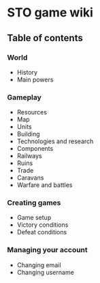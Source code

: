 STO game wiki
=============

Table of contents
-----------------

### World
 - History
 - Main powers

### Gameplay
 - Resources
 - Map
 - Units
 - Building
 - Technologies and research
 - Components
 - Railways
 - Ruins
 - Trade
 - Caravans
 - Warfare and battles
 
### Creating games
 - Game setup
 - Victory conditions
 - Defeat conditions

### Managing your account
 - Changing email
 - Changing username
